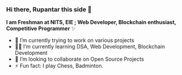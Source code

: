 ### Hi there, Rupantar this side 👋


**I am Freshman at NITS, EIE ; Web Developer, Blockchain enthusiast, Competitive Programmer**  ✨ 


- 🔭 I’m currently trying to work on various projects
- 👨‍💻 I’m currently learning DSA, Web Development, Blockchain Development
- 👯 I’m looking to collaborate on Open Source Projects
- ⚡ Fun fact: I play Chess, Badminton.

